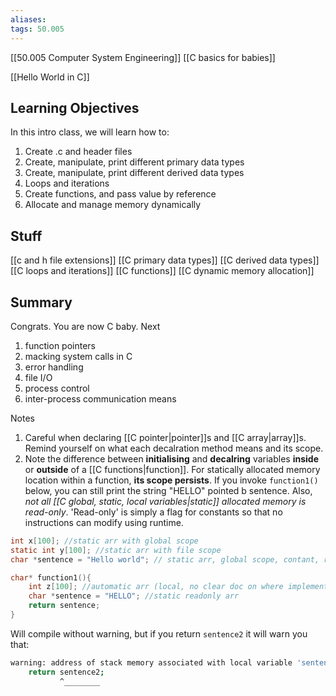 ```yaml
---
aliases: 
tags: 50.005
---
```

[[50.005 Computer System Engineering]]
[[C basics for babies]]

[[Hello World in C]]

## Learning Objectives
In this intro class, we will learn how to:
1.  Create .c and header files 
2.  Create, manipulate, print different primary data types
3.  Create, manipulate, print different derived data types
4.  Loops and iterations
5.  Create functions, and pass value by reference
6.  Allocate and manage memory dynamically

## Stuff
[[c and h file extensions]]
[[C primary data types]]
[[C derived data types]]
[[C loops and iterations]]
[[C functions]]
[[C dynamic memory allocation]]

## Summary
Congrats. You are now C baby.
Next
1. function pointers
2. macking system calls in C
3. error handling
4. file I/O
5. process control
6. inter-process communication means

Notes
1. Careful when declaring [[C pointer|pointer]]s and [[C array|array]]s. Remind yourself on what each decalration method means and its scope.
2. Note the difference between **initialising** and **decalring** variables **inside** or **outside** of a [[C functions|function]]. For statically allocated memory location within a function, **its scope persists**. If you invoke `function1()` below, you can still print the string "HELLO" pointed b sentence. Also, *not all [[C global, static, local variables|static]] allocated memory is read-only*. 'Read-only' is simply a flag for constants so that no instructions can modify using runtime.

```c
int x[100]; //static arr with global scope
static int y[100]; //static arr with file scope
char *sentence = "Hello world"; // static arr, global scope, contant, readonly

char* function1(){
	int z[100]; //automatic arr (local, no clear doc on where implemented, but likely in stack)
	char *sentence = "HELLO"; //static readonly arr
	return sentence;
}
```
Will compile without warning, but if you return `sentence2` it will warn you that:
```bash
warning: address of stack memory associated with local variable 'sentence2' returned [-Wreturn-stack-address]
	return sentence2;
		   ^________
```
